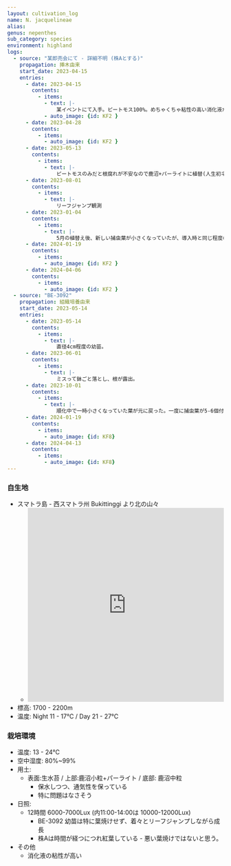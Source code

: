 ```yaml
---
layout: cultivation_log
name: N. jacquelineae
alias:
genus: nepenthes
sub_category: species
environment: highland
logs:
  - source: "某即売会にて - 詳細不明 (株Aとする)"
    propagation: 挿木由来
    start_date: 2023-04-15
    entries:
      - date: 2023-04-15
        contents:
          - items:
            - text: |-
                某イベントにて入手。ピートモス100%。めちゃくちゃ粘性の高い消化液が常時大量に垂れる。
            - auto_image: {id: KF2 }
      - date: 2023-04-28
        contents:
          - items:
            - auto_image: {id: KF2 }
      - date: 2023-05-13
        contents:
          - items:
            - text: |-
                ピートモスのみだと根腐れが不安なので鹿沼+パーライトに植替(人生初ネペンテス植替)。挿したばかりだったっぽくて根が少なかった(か、初心者すぎて根をやってしまっていたか?ピートモスとネペンの根が見分けがつかないので知る由もない。)。
      - date: 2023-08-01
        contents:
          - items:
            - text: |-
                リーフジャンプ観測
      - date: 2023-01-04
        contents:
          - items:
            - text: |-
                5月の植替え後、新しい捕虫葉が小さくなっていたが、導入時と同じ程度のサイズの捕虫葉が付くように。導入時より葉は全体的に赤っぽいので日照が少し強いのか、それともそもそもそういう品種なのか。元気に見えるのでそのまま様子見。
      - date: 2024-01-19
        contents:
          - items:
            - auto_image: {id: KF2 }
      - date: 2024-04-06
        contents:
          - items:
            - auto_image: {id: KF2 }
  - source: "BE-3092"
    propagation: 組織培養由来
    start_date: 2023-05-14
    entries:
      - date: 2023-05-14
        contents:
          - items:
            - text: |-
                直径4cm程度の幼苗。
      - date: 2023-06-01
        contents:
          - items:
            - text: |-
                ミスって鉢ごと落とし、根が露出。
      - date: 2023-10-01
        contents:
          - items:
            - text: |-
                順化中で一時小さくなっていた葉が元に戻った。一度に捕虫葉が5-6個付くように。
      - date: 2024-01-19
        contents:
          - items:
            - auto_image: {id: KF8}
      - date: 2024-04-13
        contents:
          - items:
            - auto_image: {id: KF8}
---
```

### 自生地
- スマトラ島 - 西スマトラ州 Bukittinggi より北の山々
  - <iframe src="https://www.google.com/maps/embed?pb=!1m18!1m12!1m3!1d15959.05050253022!2d100.35249621667884!3d-0.30273912482861376!2m3!1f0!2f0!3f0!3m2!1i1024!2i768!4f13.1!3m3!1m2!1s0x2fd538a460df4be1%3A0xc940d13d891ab206!2sBukittinggi%2C%20Bukittinggi%20City%2C%20West%20Sumatra%2C%20Indonesia!5e0!3m2!1sen!2sjp!4v1708761465940!5m2!1sen!2sjp" width="100%" height="450" style="border:0;" allowfullscreen="" loading="lazy" referrerpolicy="no-referrer-when-downgrade"></iframe>
- 標高: 1700 - 2200m
- 温度: Night 11 - 17℃ / Day 21 - 27℃

### 栽培環境
- 温度: 13 - 24℃
- 空中湿度: 80%~99%
- 用土:
  - 表面:生水苔 / 上部:鹿沼小粒+パーライト / 底部: 鹿沼中粒
    - 保水しつつ、通気性を保っている
    - 特に問題はなさそう
- 日照:
  - 12時間 6000-7000Lux (内11:00-14:00は 10000-12000Lux)
    - BE-3092 幼苗は特に葉焼けせず、着々とリーフジャンプしながら成長
    - 株Aは時間が経つにつれ紅葉している - 悪い葉焼けではないと思う。
- その他
  - 消化液の粘性が高い
